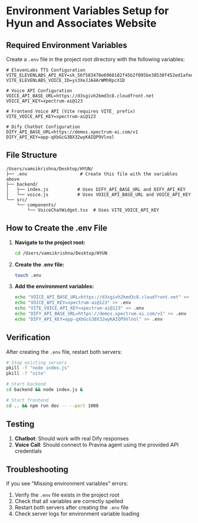 # Environment Variables Setup for Hyun and Associates Website

## Required Environment Variables

Create a `.env` file in the project root directory with the following variables:

```env
# ElevenLabs TTS Configuration
VITE_ELEVENLABS_API_KEY=sk_56f583478e6968182f45b2f095be38530f452ed1afee4721
VITE_ELEVENLABS_VOICE_ID=ys3XeJJA4ArWMhRpcX1D

# Voice API Configuration
VOICE_API_BASE_URL=https://d3sgivh2kmd3c8.cloudfront.net
VOICE_API_KEY=xpectrum-ai@123

# Frontend Voice API (Vite requires VITE_ prefix)
VITE_VOICE_API_KEY=xpectrum-ai@123

# Dify Chatbot Configuration
DIFY_API_BASE_URL=https://demos.xpectrum-ai.com/v1
DIFY_API_KEY=app-qXbGcG3BX32wyKAIQP9Vlnol
```

## File Structure

```
/Users/vamsikrishna/Desktop/HYUN/
├── .env                    # Create this file with the variables above
├── backend/
│   ├── index.js           # Uses DIFY_API_BASE_URL and DIFY_API_KEY
│   └── voice.js           # Uses VOICE_API_BASE_URL and VOICE_API_KEY
└── src/
    └── components/
        └── VoiceChatWidget.tsx  # Uses VITE_VOICE_API_KEY
```

## How to Create the .env File

1. **Navigate to the project root:**
   ```bash
   cd /Users/vamsikrishna/Desktop/HYUN
   ```

2. **Create the .env file:**
   ```bash
   touch .env
   ```

3. **Add the environment variables:**
   ```bash
   echo "VOICE_API_BASE_URL=https://d3sgivh2kmd3c8.cloudfront.net" >> .env
   echo "VOICE_API_KEY=xpectrum-ai@123" >> .env
   echo "VITE_VOICE_API_KEY=xpectrum-ai@123" >> .env
   echo "DIFY_API_BASE_URL=https://demos.xpectrum-ai.com/v1" >> .env
   echo "DIFY_API_KEY=app-qXbGcG3BX32wyKAIQP9Vlnol" >> .env
   ```

## Verification

After creating the `.env` file, restart both servers:

```bash
# Stop existing servers
pkill -f "node index.js"
pkill -f "vite"

# Start backend
cd backend && node index.js &

# Start frontend
cd .. && npm run dev -- --port 1000
```

## Testing

1. **Chatbot**: Should work with real Dify responses
2. **Voice Call**: Should connect to Pravina agent using the provided API credentials

## Troubleshooting

If you see "Missing environment variables" errors:
1. Verify the `.env` file exists in the project root
2. Check that all variables are correctly spelled
3. Restart both servers after creating the `.env` file
4. Check server logs for environment variable loading
